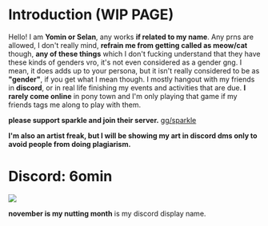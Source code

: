 # Introduction (WIP PAGE)
Hello! I am __Yomin or Selan__, any works __if related to my name__. Any prns are allowed, I don't really mind, __refrain me from getting called as meow/cat__ though, __any of these things__ which I don't fucking understand that they have these kinds of genders vro, it's not even considered as a gender gng. I mean, it does adds up to your persona, but it isn't really considered to be as __"gender"__, if you get what I mean though. I mostly hangout with my friends in __discord__, or in real life finishing my events and activities that are due. __I rarely come online__ in pony town and I'm only playing that game if my friends tags me along to play with them.

__please support sparkle and join their server.__ [gg/sparkle](https://discord.com/invite/sparkle)


__I'm also an artist freak, but I will be showing my art in discord dms only to avoid people from doing plagiarism.__


# Discord: 6omin
![](https://cdn.discordapp.com/attachments/1361664093165195378/1388861765634228368/image.png?ex=6869c610&is=68687490&hm=456c790814e941cbe6542bdf1dea678e4cf29c3581853904f20fb6747a2cc9f6)

__november is my nutting month__ is my discord display name.
